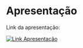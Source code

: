 # Apresentação
Link da apresentação: 

[![Link Apresentação](https://i.ytimg.com/an_webp/6Q9ImaAOWkc/mqdefault_6s.webp?du=3000&sqp=CMiF3rwG&rs=AOn4CLDyE2LPteDf4N7shjNd11Brw0ImLw)](https://www.youtube.com/watch?v=6Q9ImaAOWkc)
